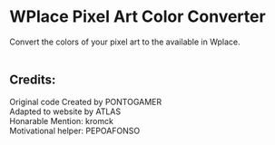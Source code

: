 <h1>WPlace Pixel Art Color Converter</h1>
<div>
  Convert the colors of your pixel art to the available in Wplace.
</div>
<br>
<h2>Credits:</h2>
<div>
  Original code Created by PONTOGAMER
  <br>
  Adapted to website by ATLAS
  <br>
  Honarable Mention: kromck
  <br>
  Motivational helper: PEPOAFONSO
</div>

